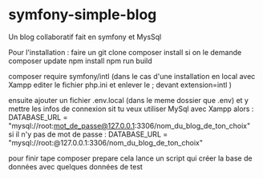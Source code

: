# symfony-simple-blog
Un blog collaboratif fait en symfony et MysSql

Pour l'installation :
faire un git clone 
composer install
si on le demande composer update
npm install
npm run build

composer require symfony/intl
(dans le cas d'une installation en local avec Xampp editer le fichier php.ini et enlever le ; devant extension=intl )

ensuite ajouter un fichier .env.local (dans le meme dossier que .env) et y mettre les infos de connexion
sit tu veux utiliser MySql avec Xampp alors :
DATABASE_URL = "mysql://root:mot_de_passe@127.0.0.1:3306/nom_du_blog_de_ton_choix"    
si il n'y pas de mot de passe :
DATABASE_URL = "mysql://root:@127.0.0.1:3306/nom_du_blog_de_ton_choix"  

pour finir tape 
composer prepare
cela lance un script qui créer la base de données avec quelques données de test
